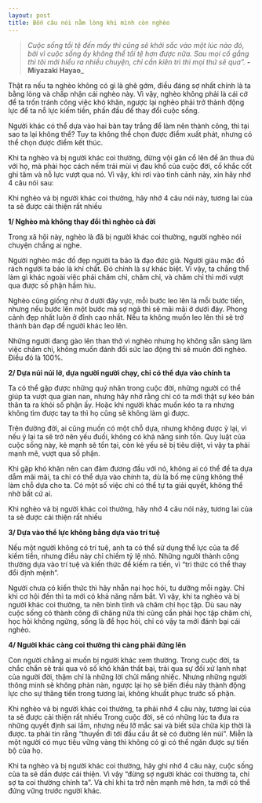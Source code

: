 ```yaml
---
layout: post
title: Bốn câu nói nằm lòng khi mình còn nghèo
---
```


>*Cuộc sống tồi tệ đến mấy thì cũng sẽ khởi sắc vào một lúc nào đó, bởi vì cuộc sống ấy không thể tồi tệ hơn được nữa. Sau mọi cố gắng thì tôi mới hiểu ra nhiều chuyện, chỉ cần kiên trì thì mọi thứ sẽ qua”.* **- Miyazaki Hayao**_

Thật ra nếu ta nghèo không có gì là ghê gớm, điều đáng sợ nhất chính là ta bằng lòng và chấp nhận cái nghèo này. Vì vậy, nghèo không phải là cái cớ để ta trốn tránh công việc khó khăn, ngược lại nghèo phải trở thành động lực để ta nỗ lực kiếm tiền, phấn đấu để thay đổi cuộc sống.

Người khác có thể dựa vào hai bàn tay trắng để làm nên thành công, thì tại sao ta lại không thể? Tuy ta không thể chọn được điểm xuất phát, nhưng có thể chọn được điểm kết thúc.

Khi ta nghèo và bị người khác coi thường, đừng vội gân cổ lên để ăn thua đủ với họ, mà phải học cách nếm trải mùi vị đau khổ của cuộc đời, cố khắc cốt ghi tâm và nỗ lực vượt qua nó. Vì vậy, khi rơi vào tình cảnh này, xin hãy nhớ 4 câu nói sau:

Khi nghèo và bị người khác coi thường, hãy nhớ 4 câu nói này, tương lai của ta sẽ được cải thiện rất nhiều

**1/ Nghèo mà không thay đổi thì nghèo cả đời**

Trong xã hội này, nghèo là đã bị người khác coi thường, người nghèo nói chuyện chẳng ai nghe.

Người nghèo mặc đồ đẹp người ta bảo là đạo đức giả. Người giàu mặc đồ rách người ta bảo là khí chất. Đó chính là sự khác biệt. Vì vậy, ta chẳng thể làm gì khác ngoài việc phải chăm chỉ, chăm chỉ, và chăm chỉ thì mới vượt qua được số phận hẩm hiu.

Nghèo cũng giống như ở dưới đáy vực, mỗi bước leo lên là mỗi bước tiến, nhưng nếu bước lên một bước mà sợ ngã thì sẽ mãi mãi ở dưới đáy. Phong cảnh đẹp nhất luôn ở đỉnh cao nhất. Nếu ta không muốn leo lên thì sẽ trở thành bàn đạp để người khác leo lên.

Những người đang gào lên than thở vì nghèo nhưng họ không sẵn sàng làm việc chăm chỉ, không muốn đánh đổi sức lao động thì sẽ muôn đời nghèo. Điều đó là 100%.

**2/ Dựa núi núi lở, dựa người người chạy, chỉ có thể dựa vào chính ta**

Ta có thể gặp được những quý nhân trong cuộc đời, những người có thể giúp ta vượt qua gian nan, nhưng hãy nhớ rằng chỉ có ta mới thật sự kéo bản thân ta ra khỏi số phận ấy. Hoặc khi người khác muốn kéo ta ra nhưng không tìm được tay ta thì họ cũng sẽ không làm gì được.

Trên đường đời, ai cũng muốn có một chỗ dựa, nhưng không được ỷ lại, vì nếu ỷ lại ta sẽ trở nên yếu đuối, không có khả năng sinh tồn. Quy luật của cuộc sống này, kẻ mạnh sẽ tồn tại, còn kẻ yếu sẽ bị tiêu diệt, vì vậy ta phải mạnh mẽ, vượt qua số phận.

Khi gặp khó khăn nên can đảm đương đầu với nó, không ai có thể để ta dựa dẫm mãi mãi, ta chỉ có thể dựa vào chính ta, dù là bố mẹ cũng không thể làm chỗ dựa cho ta. Có một số việc chỉ có thể tự ta giải quyết, không thể nhờ bất cứ ai.

Khi nghèo và bị người khác coi thường, hãy nhớ 4 câu nói này, tương lai của ta sẽ được cải thiện rất nhiều

**3/ Dựa vào thể lực không bằng dựa vào trí tuệ**

Nếu một người không có trí tuệ, anh ta có thể sử dụng thể lực của ta để kiếm tiền, nhưng điều này chỉ chiếm tỷ lệ nhỏ. Những người thành công thường dựa vào trí tuệ và kiến thức để kiếm ra tiền, vì “tri thức có thể thay đổi định mệnh”.

Người chưa có kiến thức thì hãy nhẫn nại học hỏi, tu dưỡng mỗi ngày. Chỉ khi cơ hội đến thì ta mới có khả năng nắm bắt. Vì vậy, khi ta nghèo và bị người khác coi thường, ta nên bình tĩnh và chăm chỉ học tập. Dù sau này cuộc sống có thành công đi chăng nữa thì cũng cần phải học tập chăm chỉ, học hỏi không ngừng, sống là để học hỏi, chỉ có vậy ta mới đánh bại cái nghèo.

**4/ Người khác càng coi thường thì càng phải đứng lên**

Con người chẳng ai muốn bị người khác xem thường. Trong cuộc đời, ta chắc chắn sẽ trải qua vô số khó khăn thất bại, trải qua sự đối xử lạnh nhạt của người đời, thậm chí là những lời chửi mắng nhiếc. Nhưng những người thông minh sẽ không phàn nàn, ngược lại họ sẽ biến điều này thành động lực cho sự thăng tiến trong tương lai, không khuất phục trước số phận.

Khi nghèo và bị người khác coi thường, ta phải nhớ 4 câu này, tương lai của ta sẽ được cải thiện rất nhiều Trong cuộc đời, sẽ có những lúc ta đưa ra những quyết định sai lầm, nhưng nếu lỡ mắc sai và biết sửa chữa kịp thời là được. ta phải tin rằng “thuyền đi tới đầu cầu ắt sẽ có đường lên núi”. Miễn là một người có mục tiêu vững vàng thì không có gì có thể ngăn được sự tiến bộ của họ.

Khi ta nghèo và bị người khác coi thường, hãy ghi nhớ 4 câu này, cuộc sống của ta sẽ dần được cải thiện. Vì vậy “đừng sợ người khác coi thường ta, chỉ sợ ta coi thường chính ta”. Và chỉ khi ta trở nên mạnh mẽ hơn, ta mới có thể đứng vững trước người khác.
